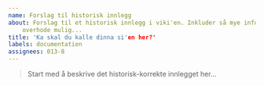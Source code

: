 ```yaml
---
name: Forslag til historisk innlegg
about: Forslag til et historisk innlegg i viki'en. Inkluder så mye informasjon som
    overhode mulig...
title: 'Ka skal du kalle dinna si'en her?'
labels: documentation
assignees: 013-8
---
```


> Start med å beskrive det historisk-korrekte innlegget her...
